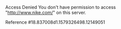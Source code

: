 Access Denied You don't have permission to access "http://www.nike.com/" on this server.

Reference #18.837008d1.1579326498.12149051
